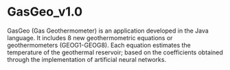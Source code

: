 # GasGeo_v1.0
GasGeo (Gas Geothermometer) is an application developed in the Java language. It includes 8 new geothermometric equations or geothermometers (GEOG1-GEOG8). Each equation estimates the temperature of the geothermal reservoir; based on the coefficients obtained through the implementation of artificial neural networks.
